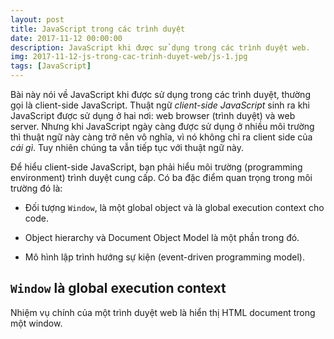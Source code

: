 ```yaml
---
layout: post
title: JavaScript trong các trình duyệt
date: 2017-11-12 00:00:00
description: JavaScript khi được sử dụng trong các trình duyệt web.
img: 2017-11-12-js-trong-cac-trinh-duyet-web/js-1.jpg
tags: [JavaScript]
---
```

Bài này nói về JavaScript khi được sử dụng trong các trình duyệt, thường gọi là client-side JavaScript. Thuật ngữ *client-side JavaScript* sinh ra khi JavaScript được sử dụng ở hai nơi: web browser (trình duyệt) và web server. Nhưng khi JavaScript ngày càng được sử dụng ở nhiều môi trường thì thuật ngữ này càng trở nên vô nghĩa, vì nó không chỉ ra client side của *cái gì*. Tuy nhiên chúng ta vẫn tiếp tục với thuật ngữ này.

Để hiểu client-side JavaScript, bạn phải hiểu môi trường (programming environment) trình duyệt cung cấp. Có ba đặc điểm quan trọng trong môi trường đó là:

* Đối tượng `Window`, là một global object và là global execution context cho code.

* Object hierarchy và Document Object Model là một phần trong đó.

* Mô hình lập trình hướng sự kiện (event-driven programming model).

## `Window` là global execution context

Nhiệm vụ chính của một trình duyệt web là hiển thị HTML document trong một window.

